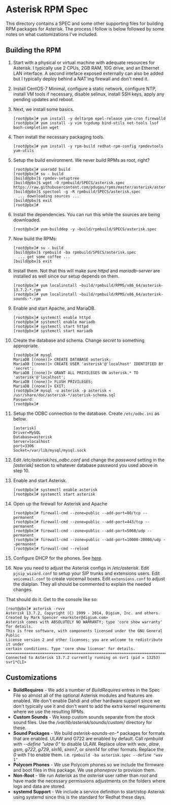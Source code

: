 # Asterisk RPM Spec

This directory contains a SPEC and some other supporting files for building RPM
packages for Asterisk.  The process I follow is below followed by some notes on
what customizations I've included.

## Building the RPM

1.  Start with a physical or virtual machine with adequate resources for Asterisk.
    I typically use 2 CPUs, 2GB RAM, 10G drive, and an Ethernet LAN interface.  A
    second inteface exposed externally can also be added but I typically deploy
    behind a NAT'ing firewall and don't need it.

2.  Install CentOS-7 Minimal, configure a static network, configure NTP, install VM
    tools if necessary, disable selinux, install SSH keys, apply any pending
    updates and reboot.

3.  Next, we install some basics.
    ```
    [root@pbx]# yum install -y deltarpm epel-release yum-cron firewalld
    [root@pbx]# yum install -y vim tcpdump bind-utils net-tools lsof bash-completion wget
    ```

4.  Then install the necessary packaging tools.
    ```
    [root@pbx]# yum install -y rpm-build redhat-rpm-config rpmdevtools yum-utils
    ```

5.  Setup the build environment.  We never build RPMs as root, right?
    ```
    [root@pbx]# useradd build
    [root@pbx]# su - build
    [build@pbx]$ rpmdev-setuptree
    [build@pbx]$ wget -O rpmbuild/SPECS/asterisk.spec https://raw.githubusercontent.com/pdugas/rpms/master/asterisk/asterisk.spec
    [build@pbx]$ spectool -g -R rpmbuild/SPECS/asterisk.spec
      ... downloading sources ...
    [build@pbx]$ exit
    [root@pbx]#
    ```

6.  Install the dependencies.  You can run this while the sources are being downloaded.
    ```
    [root@pbx]# yum-builddep -y ~build/rpmbuild/SPECS/asterisk.spec 
    ```

7.  Now build the RPMs:
    ```
    [root@pbx]# su - build
    [build@pbx]$ rpmbuild -ba rpmbuild/SPECS/asterisk.spec
      ... get some coffee ...
    [build@pbx]$ exit
    ```

8.  Install them.  Not that this will make sure _httpd_ and _mariadb-server_ are
    installed as well since our setup depends on them.
    ```
    [root@pbx]# yum localinstall ~build/rpmbuild/RPMS/x86_64/asterisk-13.7.2-*.rpm
    [root@pbx]# yum localinstall ~build/rpmbuild/RPMS/x86_64/asterisk-sounds-*.rpm
    ```

9.  Enable and start Apache, and MariaDB.
    ```
    [root@pbx]# systemctl enable httpd
    [root@pbx]# systemctl enable mariadb
    [root@pbx]# systemctl start httpd
    [root@pbx]# systemctl start mariadb
    ```

10. Create the database and schema.  Change _secret_ to something appropriate.
    ```
    [root@pbx]# mysql 
    MariaDB [(none)]> CREATE DATABASE asterisk;
    MariaDB [(none)]> CREATE USER 'asterisk'@'localhost' IDENTIFIED BY 'secret';
    MariaDB [(none)]> GRANT ALL PRIVILEGES ON asterisk.* TO 'asterisk'@'localhost';
    MariaDB [(none)]> FLUSH PRIVILEGES;
    MariaDB [(none)]> EXIT;
    [root@pbx]# mysql -u asterisk -p asterisk < /usr/share/doc/asterisk-*/asterisk-schema.sql
    Password: 
    [root@pbx]# 
    ```

11. Setup the ODBC connection to the database.  Create ```/etc/odbc.ini``` as below.
    ```
    [asterisk]
    Driver=MySQL
    Database=asterisk
    Server=localhost
    port=3306
    Socket=/var/lib/mysql/mysql.sock
    ```

13. Edit _/etc/asterisk/res_odbc.conf_ and change the _password_ setting in the
    _[asterisk]_ section to whatever database password you used above in step 10.

14. Enable and start Asterisk.
    ```
    [root@pbx]# systemctl enable asterisk
    [root@pbx]# systemctl start asterisk
    ```

15. Open up the firewall for Asterisk and Apache
    ```
    [root@pbx]# firewall-cmd --zone=public --add-port=80/tcp --permanent 
    [root@pbx]# firewall-cmd --zone=public --add-port=443/tcp --permanent 
    [root@pbx]# firewall-cmd --zone=public --add-port=5060/udp --permanent 
    [root@pbx]# firewall-cmd --zone=public --add-port=10000-20000/udp --permanent 
    [root@pbx]# firewall-cmd --reload
    ```

16. Configure DHCP for the phones.  See [here](DHCP.md).

17. Now you need to adjust the Asterisk configs in _/etc/asterisk_.  Edit
    ```pjsip_wizard.conf``` to setup your SIP trunks and extensions users.  Edit
    ```voicemail.conf``` to create voicemail boxes.  Edit ```extensions.conf```
    to adjust the dialplan.  They all should be commented to explain the needed
    changes.

That should do it.  Get to the console like so:
```
[root@pbx]# asterisk -rvvv
Asterisk 13.7.2, Copyright (C) 1999 - 2014, Digium, Inc. and others.
Created by Mark Spencer <markster@digium.com>
Asterisk comes with ABSOLUTELY NO WARRANTY; type 'core show warranty' for details.
This is free software, with components licensed under the GNU General Public
License version 2 and other licenses; you are welcome to redistribute it under
certain conditions. Type 'core show license' for details.
=========================================================================
Connected to Asterisk 13.7.2 currently running on svr1 (pid = 13253)
svr1*CLI> 
```

## Customizations

* __BuildRequires__ - We add a number of _BuildRequires_ entres in the Spec
  File so almost all of the optional Asterisk modules and features are 
  enabled.  We don't enable Dahdi and other hardware support since we don't
  typically use it and don't want to add the extra kernel requirements where
  we use the resulting RPMs.
* __Custom Sounds__ - We keep custom sounds separate from the stock sound
  files.  Use the _/var/lib/asterisk/sounds/custom/_ directory for these.
* __Sound Packages__ - We build _asterisk-sounds-en-*_ packages for formats
  that are enabled.  ULAW and G722 are enabled by default.  Call _rpmbuild_
  with _--define "ulaw 0"_ to disable ULAW.  Replace _ulaw_ with _wav_, _alaw_,
  _gsm_, _g722_, _g729_, _sln16_, _siren7_, or _siren14_ for other formats.
  Replace the _0_ with _1_ to enable them. i.e. ```rpmbuild -ba asterisk.spec --define "wav 1"```
* __Polycom Phones__ - We use Polycom phones so we include the firmware and
  boot files in this package.  We use _phoneprov_ to provision them.
* __Non-Root__ - We run Asterisk as the _asterisk_ user rather than _root_
  and have made the necessary permissions adjustments on the folders where
  logs and data are stored.
* __systemd Support__ - We include a service definition to start/stop Asterisk
  using systemd since this is the standard for Redhat these days.


